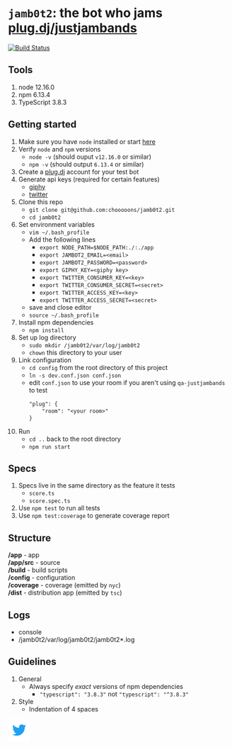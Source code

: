 # `jamb0t2`: the bot who jams [plug.dj/justjambands](https://plug.dj/justjambands)

[![Build Status](https://travis-ci.org/chooooons/jamb0t2.svg?branch=master)](https://travis-ci.org/chooooons/jamb0t2)

## Tools
1. node 12.16.0
1. npm 6.13.4
1. TypeScript 3.8.3

## Getting started
1. Make sure you have `node` installed or start [here](https://nodejs.org/en/download/)
1. Verify `node` and `npm` versions
    + `node -v` (should ouput `v12.16.0` or similar)
    + `npm -v` (should output `6.13.4` or similar)
1. Create a [plug.dj](https://plug.dj) account for your test bot
1. Generate api keys (required for certain features)
    + [giphy](https://developers.giphy.com/docs/sdk/)
    + [twitter](https://developer.twitter.com)
1. Clone this repo
    + `git clone git@github.com:chooooons/jamb0t2.git`
    + `cd jamb0t2`
1. Set environment variables
    + `vim ~/.bash_profile`
    + Add the following lines
        + `export NODE_PATH=$NODE_PATH:./:./app`
        + `export JAMBOT2_EMAIL=<email>`
        + `export JAMBOT2_PASSWORD=<password>`
        + `export GIPHY_KEY=<giphy key>`
        + `export TWITTER_CONSUMER_KEY=<key>`
        + `export TWITTER_CONSUMER_SECRET=<secret>`
        + `export TWITTER_ACCESS_KEY=<key>`
        + `export TWITTER_ACCESS_SECRET=<secret>`
    + save and close editor
    + `source ~/.bash_profile`
1. Install npm dependencies
    + `npm install`
1. Set up log directory
    + `sudo mkdir /jamb0t2/var/log/jamb0t2`
    + `chown` this directory to your user
1. Link configuration
    + `cd config` from the root directory of this project
    + `ln -s dev.conf.json conf.json`
    + edit `conf.json` to use your room if you aren't using `qa-justjambands` to test
        ```
        "plug": {
            "room": "<your room>"
        }
1. Run
    + `cd ..` back to the root directory
    + `npm run start`

## Specs
1. Specs live in the same directory as the feature it tests
    + `score.ts`
    + `score.spec.ts`
1. Use `npm test` to run all tests
1. Use `npm test:coverage` to generate coverage report

## Structure
**/app** - app<br/>
**/app/src** - source<br/>
**/build** - build scripts<br/>
**/config** - configuration<br/>
**/coverage** - coverage (emitted by `nyc`)<br/>
**/dist** - distribution app (emitted by `tsc`)<br/>

 ## Logs
+ console
+ /jamb0t2/var/log/jamb0t2/jamb0t2*.log

## Guidelines
1. General
    + Always specify *exact* versions of npm dependencies
        + `"typescript": "3.8.3"` not `"typescript": "^3.8.3"`
1. Style
    + Indentation of 4 spaces

[<img width="50" alt="@jamb0t2" src="app/rsrc/images/Twitter_Logo_Blue.png">](https://twitter.com/jamb0t2)
